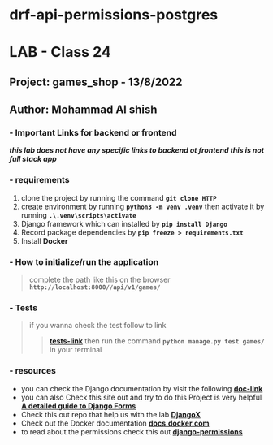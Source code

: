# drf-api-permissions-postgres

# LAB - Class 24
## Project: games_shop - 13/8/2022
## Author: Mohammad Al shish 

### - Important Links for backend or frontend 
***this lab does not have any specific links to backend ot frontend this is not full stack app***

### - requirements
1. clone the project by running the command **`git clone HTTP`**
2. create environment by running **`python3 -m venv .venv`** then activate it by running **`.\.venv\scripts\activate`**
3. Django framework which can installed by **`pip install Django`**
4. Record package dependencies by **`pip freeze > requirements.txt`**
5. Install **Docker**

### - How to initialize/run the application

>  complete the path like this on the browser **`http://localhost:8000//api/v1/games/`**

### - Tests
> if you wanna check the test follow to link
> >**[tests-link](games/tests.py)** then run the command **`python manage.py test games/`** in your terminal

### - resources
- you can check the Django documentation by visit the following **[doc-link](https://docs.djangoproject.com/en/4.0/)**
- you can also Check this  site out and try to do this Project is very helpful **[A detailed guide to Django Forms
](https://levelup.gitconnected.com/a-detailed-guide-to-django-forms-c4aa9b366608)**
- Check this out repo that help us with the  lab **[DjangoX](https://github.com/wsvincent/djangox)**
- Check out the Docker documentation **[docs.docker.com](https://docs.docker.com/)**
- to read about the permissions check this out **[django-permissions](https://dandavies99.github.io/posts/2021/11/django-permissions/)**